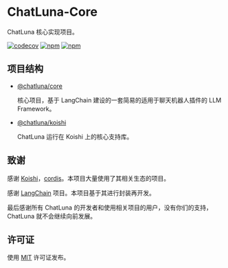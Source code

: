 # ChatLuna-Core

ChatLuna 核心实现项目。

[![codecov](https://img.shields.io/codecov/c/github/ChatLunaLab/core)](https://codecov.io/gh/ChatLunaLab/core)
[![npm](https://img.shields.io/npm/v/@chatluna/core)](https://www.npmjs.com/package/@chatluna/core) [![npm](https://img.shields.io/npm/dm/@chatluna/core)](https://www.npmjs.com/package/@chatluna/core)

## 项目结构

- [@chatluna/core](./packages/core/README.MD)

  核心项目，基于 LangChain 建设的一套简易的适用于聊天机器人插件的 LLM Framework。

- [@chatluna/koishi](./packages/koishi/README.MD)

  ChatLuna 运行在 Koishi 上的核心支持库。

## 致谢

感谢 [Koishi](https://github.com/koishijs/koishi)，[cordis](https://github.com/shigma/cordis)。本项目大量使用了其相关生态的项目。

感谢 [LangChain](https://github.com/ChatLunaLab/langchain) 项目。本项目基于其进行封装再开发。

最后感谢所有 ChatLuna 的开发者和使用相关项目的用户，没有你们的支持，ChatLuna 就不会继续向前发展。

## 许可证

使用 [MIT](./LICENSE) 许可证发布。
